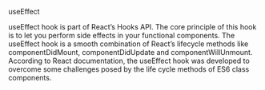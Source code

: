 useEffect

useEffect hook is part of React’s Hooks API. The core principle of this hook is to let you perform side effects in your functional components. The useEffect hook is a smooth combination of React’s lifecycle methods like componentDidMount, componentDidUpdate and componentWillUnmount. According to React documentation, the useEffect hook was developed to overcome some challenges posed by the life cycle methods of ES6 class components.  

